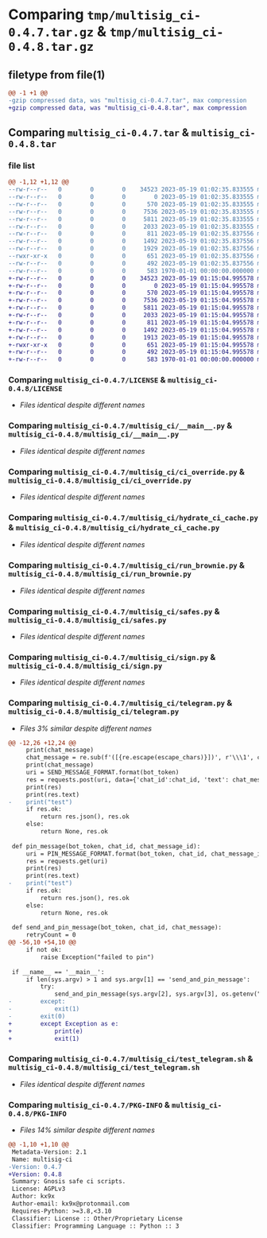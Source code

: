 # Comparing `tmp/multisig_ci-0.4.7.tar.gz` & `tmp/multisig_ci-0.4.8.tar.gz`

## filetype from file(1)

```diff
@@ -1 +1 @@
-gzip compressed data, was "multisig_ci-0.4.7.tar", max compression
+gzip compressed data, was "multisig_ci-0.4.8.tar", max compression
```

## Comparing `multisig_ci-0.4.7.tar` & `multisig_ci-0.4.8.tar`

### file list

```diff
@@ -1,12 +1,12 @@
--rw-r--r--   0        0        0    34523 2023-05-19 01:02:35.833555 multisig_ci-0.4.7/LICENSE
--rw-r--r--   0        0        0        0 2023-05-19 01:02:35.833555 multisig_ci-0.4.7/multisig_ci/__init__.py
--rw-r--r--   0        0        0      570 2023-05-19 01:02:35.833555 multisig_ci-0.4.7/multisig_ci/__main__.py
--rw-r--r--   0        0        0     7536 2023-05-19 01:02:35.833555 multisig_ci-0.4.7/multisig_ci/ci_override.py
--rw-r--r--   0        0        0     5811 2023-05-19 01:02:35.833555 multisig_ci-0.4.7/multisig_ci/hydrate_ci_cache.py
--rw-r--r--   0        0        0     2033 2023-05-19 01:02:35.833555 multisig_ci-0.4.7/multisig_ci/run_brownie.py
--rw-r--r--   0        0        0      811 2023-05-19 01:02:35.837556 multisig_ci-0.4.7/multisig_ci/safes.py
--rw-r--r--   0        0        0     1492 2023-05-19 01:02:35.837556 multisig_ci-0.4.7/multisig_ci/sign.py
--rw-r--r--   0        0        0     1929 2023-05-19 01:02:35.837556 multisig_ci-0.4.7/multisig_ci/telegram.py
--rwxr-xr-x   0        0        0      651 2023-05-19 01:02:35.837556 multisig_ci-0.4.7/multisig_ci/test_telegram.sh
--rw-r--r--   0        0        0      492 2023-05-19 01:02:35.837556 multisig_ci-0.4.7/pyproject.toml
--rw-r--r--   0        0        0      583 1970-01-01 00:00:00.000000 multisig_ci-0.4.7/PKG-INFO
+-rw-r--r--   0        0        0    34523 2023-05-19 01:15:04.995578 multisig_ci-0.4.8/LICENSE
+-rw-r--r--   0        0        0        0 2023-05-19 01:15:04.995578 multisig_ci-0.4.8/multisig_ci/__init__.py
+-rw-r--r--   0        0        0      570 2023-05-19 01:15:04.995578 multisig_ci-0.4.8/multisig_ci/__main__.py
+-rw-r--r--   0        0        0     7536 2023-05-19 01:15:04.995578 multisig_ci-0.4.8/multisig_ci/ci_override.py
+-rw-r--r--   0        0        0     5811 2023-05-19 01:15:04.995578 multisig_ci-0.4.8/multisig_ci/hydrate_ci_cache.py
+-rw-r--r--   0        0        0     2033 2023-05-19 01:15:04.995578 multisig_ci-0.4.8/multisig_ci/run_brownie.py
+-rw-r--r--   0        0        0      811 2023-05-19 01:15:04.995578 multisig_ci-0.4.8/multisig_ci/safes.py
+-rw-r--r--   0        0        0     1492 2023-05-19 01:15:04.995578 multisig_ci-0.4.8/multisig_ci/sign.py
+-rw-r--r--   0        0        0     1913 2023-05-19 01:15:04.995578 multisig_ci-0.4.8/multisig_ci/telegram.py
+-rwxr-xr-x   0        0        0      651 2023-05-19 01:15:04.995578 multisig_ci-0.4.8/multisig_ci/test_telegram.sh
+-rw-r--r--   0        0        0      492 2023-05-19 01:15:04.995578 multisig_ci-0.4.8/pyproject.toml
+-rw-r--r--   0        0        0      583 1970-01-01 00:00:00.000000 multisig_ci-0.4.8/PKG-INFO
```

### Comparing `multisig_ci-0.4.7/LICENSE` & `multisig_ci-0.4.8/LICENSE`

 * *Files identical despite different names*

### Comparing `multisig_ci-0.4.7/multisig_ci/__main__.py` & `multisig_ci-0.4.8/multisig_ci/__main__.py`

 * *Files identical despite different names*

### Comparing `multisig_ci-0.4.7/multisig_ci/ci_override.py` & `multisig_ci-0.4.8/multisig_ci/ci_override.py`

 * *Files identical despite different names*

### Comparing `multisig_ci-0.4.7/multisig_ci/hydrate_ci_cache.py` & `multisig_ci-0.4.8/multisig_ci/hydrate_ci_cache.py`

 * *Files identical despite different names*

### Comparing `multisig_ci-0.4.7/multisig_ci/run_brownie.py` & `multisig_ci-0.4.8/multisig_ci/run_brownie.py`

 * *Files identical despite different names*

### Comparing `multisig_ci-0.4.7/multisig_ci/safes.py` & `multisig_ci-0.4.8/multisig_ci/safes.py`

 * *Files identical despite different names*

### Comparing `multisig_ci-0.4.7/multisig_ci/sign.py` & `multisig_ci-0.4.8/multisig_ci/sign.py`

 * *Files identical despite different names*

### Comparing `multisig_ci-0.4.7/multisig_ci/telegram.py` & `multisig_ci-0.4.8/multisig_ci/telegram.py`

 * *Files 3% similar despite different names*

```diff
@@ -12,26 +12,24 @@
     print(chat_message)
     chat_message = re.sub(f'([{re.escape(escape_chars)}])', r'\\\1', chat_message)
     print(chat_message)
     uri = SEND_MESSAGE_FORMAT.format(bot_token)
     res = requests.post(uri, data={'chat_id':chat_id, 'text': chat_message, 'disable_web_page_preview': True, 'parse_mode': 'markdown'})
     print(res)
     print(res.text)
-    print("test")
     if res.ok:
         return res.json(), res.ok
     else:
         return None, res.ok
 
 def pin_message(bot_token, chat_id, chat_message_id):
     uri = PIN_MESSAGE_FORMAT.format(bot_token, chat_id, chat_message_id)
     res = requests.get(uri)
     print(res)
     print(res.text)
-    print("test")
     if res.ok:
         return res.json(), res.ok
     else:
         return None, res.ok
 
 def send_and_pin_message(bot_token, chat_id, chat_message):
     retryCount = 0
@@ -56,10 +54,10 @@
     if not ok:
         raise Exception("failed to pin")
 
 if __name__ == '__main__':
     if len(sys.argv) > 1 and sys.argv[1] == 'send_and_pin_message':
         try:
             send_and_pin_message(sys.argv[2], sys.argv[3], os.getenv("TELEGRAM_MESSAGE"))
-        except:
-            exit(1)
-        exit(0)
+        except Exception as e:
+            print(e)
+            exit(1)
```

### Comparing `multisig_ci-0.4.7/multisig_ci/test_telegram.sh` & `multisig_ci-0.4.8/multisig_ci/test_telegram.sh`

 * *Files identical despite different names*

### Comparing `multisig_ci-0.4.7/PKG-INFO` & `multisig_ci-0.4.8/PKG-INFO`

 * *Files 14% similar despite different names*

```diff
@@ -1,10 +1,10 @@
 Metadata-Version: 2.1
 Name: multisig-ci
-Version: 0.4.7
+Version: 0.4.8
 Summary: Gnosis safe ci scripts.
 License: AGPLv3
 Author: kx9x
 Author-email: kx9x@protonmail.com
 Requires-Python: >=3.8,<3.10
 Classifier: License :: Other/Proprietary License
 Classifier: Programming Language :: Python :: 3
```

